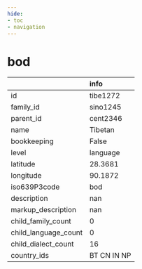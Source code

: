 ```yaml
---
hide:
- toc
- navigation
---
```

# bod
|                      | info        |
|:---------------------|:------------|
| id                   | tibe1272    |
| family_id            | sino1245    |
| parent_id            | cent2346    |
| name                 | Tibetan     |
| bookkeeping          | False       |
| level                | language    |
| latitude             | 28.3681     |
| longitude            | 90.1872     |
| iso639P3code         | bod         |
| description          | nan         |
| markup_description   | nan         |
| child_family_count   | 0           |
| child_language_count | 0           |
| child_dialect_count  | 16          |
| country_ids          | BT CN IN NP |